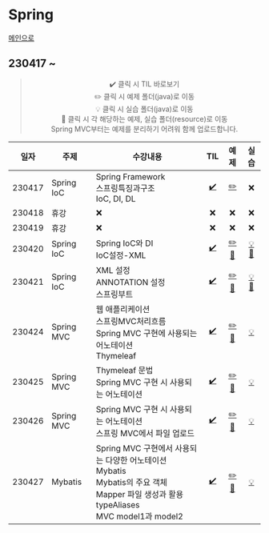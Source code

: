 # Spring
[메인으로](https://github.com/sylee990205/lsy_dktechin_study)
## 230417 ~ 

<div align = "center"> 

> :heavy_check_mark: 클릭 시 TIL 바로보기  
> :pencil2: 클릭 시 예제 폴더(java)로 이동  
> :bulb: 클릭 시 실습 폴더(java)로 이동    
> :orange_book: 클릭 시 각 해당하는 예제, 실습 폴더(resource)로 이동<br>
> Spring MVC부터는 예제를 분리하기 어려워 함께 업로드합니다.

| 일자      | 주제 | 수강내용       | TIL | 예제 | 실습 | 
| -------- | ----  |--------------- | :---: | :---: | :---: | 
| 230417 | Spring IoC  |Spring Framework<br>스프링특징과구조<br>IoC, DI, DL | [:heavy_check_mark:](/TIL/08.%20Spring%20IoC/230417_Spring_day1.md) | [:pencil2:](/intellij/springiocedu/src/main/java/FirstApp.java) | :x:
| 230418 | 휴강 | :x: | :x: | :x: | :x: |
| 230419 | 휴강 | :x: | :x: | :x: | :x: |
| 230420 | Spring IoC |Spring IoC와 DI<br>IoC설정-XML | [:heavy_check_mark:](/TIL/08.%20Spring%20IoC/230420_Spring_day2.md) | [:pencil2:](/intellij/springiocedu/src/main/java/day2/) [:orange_book:](/intellij/springiocedu/src/main/resources/day2/) | [:bulb:](/intellij/springiocedu/src/main/java/day2/exercise/) [:orange_book:](/intellij/springiocedu/src/main/resources/day2/exercise/)
| 230421 | Spring IoC | XML 설정<br>ANNOTATION 설정<BR>스프링부트 | [:heavy_check_mark:](/TIL/08.%20Spring%20IoC/230421_Spring_day3.md) |[:pencil2:](/intellij/springiocedu/src/main/java/day3/) [:orange_book:](/intellij/springiocedu/src/main/resources/day3/) | [:bulb:](/intellij/springiocedu/src/main/java/day3/exercise/exam3/) [:orange_book:](/intellij/springiocedu/src/main/resources/day3/exercise/exam3.xml) 
| 230424 | Spring MVC | 웹 애플리케이션<br>스프링MVC처리흐름<br>Spring MVC 구현에 사용되는 어노테이션<br>Thymeleaf| [:heavy_check_mark:](/TIL/08.%20Spring/230424_Spring_day4.md) |[:pencil2:](/intellij/springedu/src/main/java/com/example/springedu/) [:orange_book:](/intellij/springedu/src/main/resources/) | [:bulb:](/Spring%20exercise/230424/) 
| 230425 | Spring MVC | Thymeleaf 문법<br>Spring MVC 구현 시 사용되는 어노테이션 | [:heavy_check_mark:](/TIL/08.%20Spring/230425_Spring_day5.md) | [:pencil2:](/intellij/springedu/src/main/java/com/example/springedu/) [:orange_book:](/intellij/springedu/src/main/resources/) | [:bulb:](/Spring%20exercise/230425/) 
| 230426 | Spring MVC | Spring MVC 구현 시 사용되는 어노테이션<br>스프링 MVC에서 파일 업로드 | [:heavy_check_mark:](/TIL/08.%20Spring/230426_Spring_day6.md) | [:pencil2:](/intellij/springedu/src/main/java/com/example/springedu/) [:orange_book:](/intellij/springedu/src/main/resources/) | [:bulb:](/Spring%20exercise/230426/)
| 230427 | Mybatis | Spring MVC 구현에서 사용되는 다양한 어노테이션<br>Mybatis<br>Mybatis의 주요 객체<br>Mapper 파일 생성과 활용<br>typeAliases<br>MVC model1과 model2 | [:heavy_check_mark:](/TIL/08.%20Spring/230427_Spring_day7.md) | [:pencil2:](/intellij/springedu/src/main/java/com/example/springedu/) [:orange_book:](/intellij/springedu/src/main/resources/) | [:bulb:](/Spring%20exercise/230427/) 

</div>

